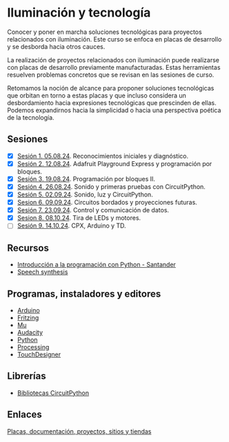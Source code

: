 # Iluminación y tecnología

Conocer y poner en marcha soluciones tecnológicas para proyectos relacionados con iluminación. Este curso se enfoca en placas de desarrollo y se desborda hacia otros cauces.

La realización de proyectos relacionados con iluminación puede realizarse con placas de desarrollo previamente manufacturadas. Estas herramientas resuelven problemas concretos que se revisan en las sesiones de curso.

Retomamos la noción de alcance para proponer soluciones tecnológicas que orbitan en torno a estas placas y que incluso considera un desbordamiento hacia expresiones tecnológicas que prescinden de ellas. Podemos expandirnos hacia la simplicidad o hacia una perspectiva poética de la tecnología.

## Sesiones 

- [x] [Sesión 1. 05.08.24](./sesiones/s01/s01.md). Reconocimientos iniciales y diagnóstico.
- [x] [Sesión 2. 12.08.24](./sesiones/s02/s02.md). Adafruit Playground Express y programación por bloques. 
- [x] [Sesión 3. 19.08.24](./sesiones/s03/s03.md). Programación por bloques II.
- [x] [Sesión 4. 26.08.24](./sesiones/s04/s04.md). Sonido y primeras pruebas con CircuitPython.  
- [x] [Sesión 5. 02.09.24](./sesiones/s05/s05.md). Sonido, luz y CircuitPython. 
- [x] [Sesion 6. 09.09.24](./sesiones/s06/s06.md). Circuitos bordados y proyecciones futuras.
- [x] [Sesión 7. 23.09.24](./sesiones/s07/s07.md). Control y comunicación de datos. 
- [x] [Sesion 8. 08.10.24](./sesiones/s08/s08.md). Tira de LEDs y motores. 
- [ ] [Sesión 9. 14.10.24](./sesiones/s09/s09.md). CPX, Arduino y TD. 

## Recursos

- [Introducción a la programación con Python - Santander](https://www.santanderopenacademy.com/es/courses/introduction_to_python_programming.html)
- [Speech synthesis](https://en.wikipedia.org/wiki/Speech_synthesis)

## Programas, instaladores y editores

- [Arduino](https://www.arduino.cc/)
- [Fritzing](https://fritzing.org/)
- [Mu](https://codewith.mu/en/download)
- [Audacity](https://www.audacityteam.org/)
- [Python](https://www.python.org/)
- [Processing](https://processing.org/)
- [TouchDesigner](https://derivative.ca/)

## Librerías

- [Bibliotecas CircuitPython](https://circuitpython.org/libraries)

## Enlaces

[Placas, documentación, proyectos, sitios y tiendas](./enlaces.md)